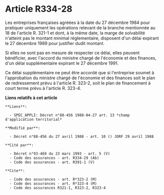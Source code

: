 # Article R334-28

Les entreprises françaises agréées à la date du 27 décembre 1984 pour pratiquer uniquement les opérations relevant de la
branche mentionnée au 18 de l'article R. 321-1 et dont, à la même date, la marge de solvabilité n'atteint pas le montant
minimal réglementaire, disposent d'un délai expirant le 27 décembre 1989 pour justifier dudit montant.

Si elles ne sont pas en mesure de respecter ce délai, elles peuvent bénéficier, avec l'accord du ministre chargé de
l'économie et des finances, d'un délai supplémentaire expirant le 27 décembre 1991.

Ce délai supplémentaire ne peut être accordé que si l'entreprise soumet à l'approbation du ministre chargé de l'économie et
des finances soit le plan de redressement prévu à l'article R. 323-2, soit le plan de financement à court terme prévu à
l'article R. 323-4.

**Liens relatifs à cet article**

	**Liens**:

	  - SPEC_APPLI: Décret n°88-456 1988-04-27 art. 13 *champ d'application territorial*

	**Modifié par**:

	  - Décret n°88-456 du 27 avril 1988 - art. 10 () JORF 29 avril 1988

	**Cité par**:

	  - Décret n°93-469 du 23 mars 1993 - art. 5 (V)
	  - Code des assurances - art. R334-29 (Ab)
	  - Code des assurances - art. R391-1 (V)

	**Cite**:

	  - Code des assurances - art. R*323-2 (M)
	  - Code des assurances - art. R*323-4 (M)
	  - Code des assurances R321-1, R323-2, R323-4
